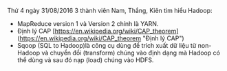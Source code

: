 Thứ 4 ngày 31/08/2016
3 thành viên Nam, Thắng, Kiên tìm hiểu Hadoop:
+ MapReduce version 1 và Version 2 chính là YARN.
+ Định lý CAP [https://en.wikipedia.org/wiki/CAP_theorem] (https://en.wikipedia.org/wiki/CAP_theorem "Định lý CAP")
+ Sqoop (SQL to Hadoop)là công cụ dùng để trích xuất dữ liệu từ non-Hadoop và chuyển đổi (transform) chúng vào định dạng mà Hadoop có thể dùng và sau đó nạp (load) chúng vào HDFS.

